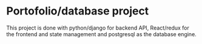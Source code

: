 # Portofolio/database project

This project is done with python/django for backend API, React/redux for the frontend and state management and postgresql as the database engine.
